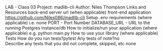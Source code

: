 LAB - Class 03
Project: madlib-cli
Author: Niles Thompson
Links and Resources
back-end server url (when applicable)
front-end application https://github.com/Niles086/madlib-cli
Setup
.env requirements (where applicable)
i.e.
none
PORT - Port Number
DATABASE_URL - URL to the running Postgres instance/db
How to initialize/run your application (where applicable)
e.g. python main.py
How to use your library (where applicable)
Tests
How do you run tests?pytest
Any tests of note?no    
Describe any tests that you did not complete, skipped, etc none